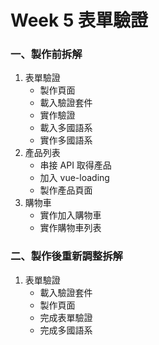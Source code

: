 # Week 5 表單驗證

### 一、製作前拆解

1. 表單驗證
   - 製作頁面
   - 載入驗證套件
   - 實作驗證
   - 載入多國語系
   - 實作多國語系
2. 產品列表
   - 串接 API 取得產品
   - 加入 vue-loading
   - 製作產品頁面
3. 購物車
   - 實作加入購物車
   - 實作購物車列表

### 二、製作後重新調整拆解
1. 表單驗證
   - 載入驗證套件
   - 製作頁面
   - 完成表單驗證
   - 完成多國語系